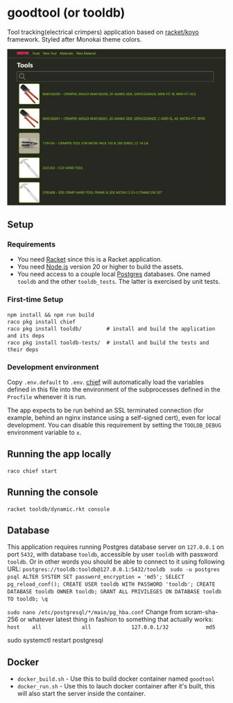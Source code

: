 # goodtool (or tooldb)

Tool tracking(electrical crimpers) application based on [racket/koyo](https://docs.racket-lang.org/koyo/index.html) framework. Styled after Monokai theme colors.

![Screnshot](goodtool.JPG)

## Setup

### Requirements

* You need [Racket] since this is a Racket application.
* You need [Node.js] version 20 or higher to build the assets.
* You need access to a couple local [Postgres] databases. One named
  `tooldb` and the other `tooldb_tests`. The latter is
  exercised by unit tests.

### First-time Setup

    npm install && npm run build
    raco pkg install chief
    raco pkg install tooldb/        # install and build the application and its deps
    raco pkg install tooldb-tests/  # install and build the tests and their deps

### Development environment

Copy `.env.default` to `.env`. [chief] will automatically load the
variables defined in this file into the environment of the subprocesses
defined in the `Procfile` whenever it is run.

The app expects to be run behind an SSL terminated connection (for
example, behind an nginx instance using a self-signed cert), even for
local development. You can disable this requirement by setting the
`TOOLDB_DEBUG` environment variable to `x`.

## Running the app locally

    raco chief start

## Running the console

    racket tooldb/dynamic.rkt console


[Postgres]: https://www.postgresql.org/
[Racket]: https://racket-lang.org/
[Node.js]: https://nodejs.org/en/
[argon2]: https://www.argon2.com/
[chief]: https://github.com/Bogdanp/racket-chief

## Database
This application requires running Postgres database server on `127.0.0.1` on port `5432`, with database `tooldb`, accessible by user `tooldb` with password `tooldb`. Or in other words you should be able to connect to it using following URL:
`postgres://tooldb:tooldb@127.0.0.1:5432/tooldb`
`
sudo -u postgres psql
ALTER SYSTEM SET password_encryption = 'md5';
SELECT pg_reload_conf();
CREATE USER tooldb WITH PASSWORD 'tooldb';
CREATE DATABASE tooldb OWNER tooldb;
GRANT ALL PRIVILEGES ON DATABASE tooldb TO tooldb;
\q`


`sudo nano /etc/postgresql/*/main/pg_hba.conf`
Change from scram-sha-256 or whatever latest thing in fashion to something that actually works:
`host    all             all             127.0.0.1/32            md5`

sudo systemctl restart postgresql

## Docker
- `docker_build.sh` - Use this to build docker container named `goodtool`
- `docker_run.sh` - Use this to lauch docker container after it's built, this will also start the server inside the container.

